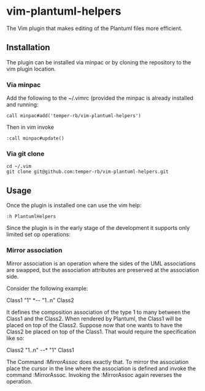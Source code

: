 # vim-plantuml-helpers

The Vim plugin that makes editing of the Plantuml files more efficient.

## Installation
The plugin can be installed via minpac or by cloning the repository to the vim plugin location.

### Via minpac
Add the following to the ~/.vimrc (provided the minpac is already installed and running:

```
call minpac#add('temper-rb/vim-plantuml-helpers')
```
Then in vim invoke
```
:call minpac#update()
```
### Via git clone
```
cd ~/.vim
git clone git@github.com:temper-rb/vim-plantuml-helpers.git
```

## Usage
Once the plugin is installed one can use the vim help:
```
:h PlantumlHelpers
```

Since the plugin is in the early stage of the development it supports only limited
set op operations:

### Mirror association  
Mirror association is an operation where the sides of the UML associations are
swapped, but the association attributes are preserved at the association side.

Consider the following example:

Class1 "1" *-- "1..n" Class2

It defines the composition association of the type 1 to many between the Class1
and the Class2. When rendered by Plantuml, the Class1 will be placed on top of
the Class2.
Suppose now that one wants to have the Class2 be placed on top of the Class1.
That would require the specification like so:

Class2 "1..n" --* "1" Class1

The Command *:MirrorAssoc* does exactly that. To mirror the association 
place the cursor in the line where the association is defined and invoke the 
command :MirrorAssoc.
Invoking the :MirrorAssoc again reverses the operation.
